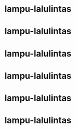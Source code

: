 # lampu-lalulintas
# lampu-lalulintas
# lampu-lalulintas
# lampu-lalulintas
# lampu-lalulintas
# lampu-lalulintas
